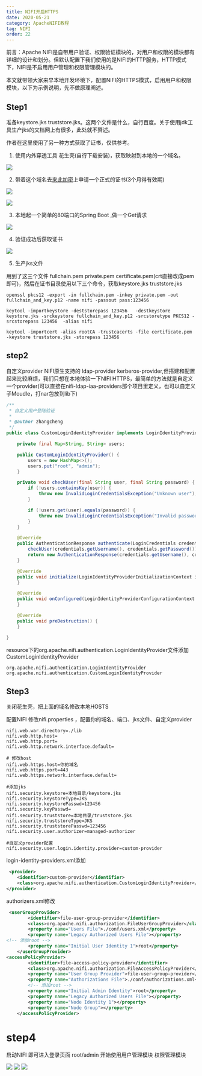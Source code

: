 ```yaml
---
title: NIFI开启HTTPS
date: 2020-05-21
category: ApacheNIFI教程
tag: NIFI
order: 22
---
```


前言：Apache NIFI是自带用户验证、权限验证模块的，对用户和权限的模块都有详细的设计和划分。但默认配置下我们使用的是NIFI的HTTP服务，HTTP模式下，NIFI是不启用用户管理和权限管理模块的。

本文就带领大家来早本地开发环境下，配置NIFI的HTTPS模式，启用用户和权限模块，以下为示例说明，先不做原理阐述。
<!-- more -->
## Step1

准备keystore.jks truststore.jks。这两个文件是什么，自行百度。关于使用jdk工具生产jks的文档网上有很多，此处就不赘述。

作者在这里使用了另一种方式获取了证书，仅供参考。

1. 使用内外穿透工具 花生壳(自行下载安装)，获取映射到本地的一个域名。

![](./img/022//1.png)

2. 带着这个域名去[来此加密](https://letsencrypt.osfipin.com/)上申请一个正式的证书(3个月得有效期)

![](./img/022//2.png)

![](./img/022//3.png)

3. 本地起一个简单的80端口的Spring Boot ,做一个Get请求

![](./img/022//4.png)

4. 验证成功后获取证书

![](./img/022//5.png)

5. 生产jks文件

用到了这三个文件 fullchain.pem private.pem certificate.pem(crt直接改成pem即可)，然后在证书目录使用以下三个命令，获取keystore.jks truststore.jks

```
openssl pkcs12 -export -in fullchain.pem -inkey private.pem -out fullchain_and_key.p12 -name nifi -passout pass:123456

keytool -importkeystore -deststorepass 123456   -destkeystore keystore.jks -srckeystore fullchain_and_key.p12 -srcstoretype PKCS12 -srcstorepass 123456  -alias nifi

keytool -importcert -alias rootCA -trustcacerts -file certificate.pem -keystore truststore.jks -storepass 123456
```

## step2

自定义provider NIFI原生支持的 ldap-provider kerberos-provider,但搭建和配置起来比较麻烦，我们只想在本地体验一下NIFI HTTPS，最简单的方法就是自定义一个provider(可以直接在nifi-ldap-iaa-providers那个项目里定义，也可以自定义子Moudle，打nar包放到lib下)

```java
/**
 * 自定义用户登陆验证
 *
 * @author zhangcheng
 */
public class CustomLoginIdentityProvider implements LoginIdentityProvider {

    private final Map<String, String> users;

    public CustomLoginIdentityProvider() {
        users = new HashMap<>();
        users.put("root", "admin");
    }

    private void checkUser(final String user, final String password) {
        if (!users.containsKey(user)) {
            throw new InvalidLoginCredentialsException("Unknown user");
        }

        if (!users.get(user).equals(password)) {
            throw new InvalidLoginCredentialsException("Invalid password");
        }
    }

    @Override
    public AuthenticationResponse authenticate(LoginCredentials credentials) throws InvalidLoginCredentialsException, IdentityAccessException {
        checkUser(credentials.getUsername(), credentials.getPassword());
        return new AuthenticationResponse(credentials.getUsername(), credentials.getUsername(), TimeUnit.MILLISECONDS.convert(1, TimeUnit.DAYS), getClass().getSimpleName());
    }

    @Override
    public void initialize(LoginIdentityProviderInitializationContext initializationContext) throws ProviderCreationException {
    }

    @Override
    public void onConfigured(LoginIdentityProviderConfigurationContext configurationContext) throws ProviderCreationException {
    }

    @Override
    public void preDestruction() {
    }

}

```
resource下的org.apache.nifi.authentication.LoginIdentityProvider文件添加CustomLoginIdentityProvider
```
org.apache.nifi.authentication.LoginIdentityProvider
org.apache.nifi.authentication.CustomLoginIdentityProvider
```

## Step3

关闭花生壳，把上面的域名修改本地HOSTS

配置NIFI 修改nifi.properties ，配置你的域名、端口、jks文件、自定义provider

```
nifi.web.war.directory=./lib
nifi.web.http.host=
nifi.web.http.port=
nifi.web.http.network.interface.default=

# 修改host
nifi.web.https.host=你的域名
nifi.web.https.port=443
nifi.web.https.network.interface.default=

#添加jks
nifi.security.keystore=本地目录/keystore.jks
nifi.security.keystoreType=JKS
nifi.security.keystorePasswd=123456
nifi.security.keyPasswd=
nifi.security.truststore=本地目录/truststore.jks
nifi.security.truststoreType=JKS
nifi.security.truststorePasswd=123456
nifi.security.user.authorizer=managed-authorizer

#自定义provider配置
nifi.security.user.login.identity.provider=custom-provider
```



login-identity-providers.xml添加

```xml
 <provider>
    <identifier>custom-provider</identifier>
    <class>org.apache.nifi.authentication.CustomLoginIdentityProvider</class>
</provider>
```

authorizers.xml修改

```xml
 <userGroupProvider>
        <identifier>file-user-group-provider</identifier>
        <class>org.apache.nifi.authorization.FileUserGroupProvider</class>
        <property name="Users File">./conf/users.xml</property>
        <property name="Legacy Authorized Users File"></property>
<!-- 添加root -->
        <property name="Initial User Identity 1">root</property>
    </userGroupProvider>
<accessPolicyProvider>
        <identifier>file-access-policy-provider</identifier>
        <class>org.apache.nifi.authorization.FileAccessPolicyProvider</class>
        <property name="User Group Provider">file-user-group-provider</property>
        <property name="Authorizations File">./conf/authorizations.xml</property>
        <!-- 添加root -->
        <property name="Initial Admin Identity">root</property>
        <property name="Legacy Authorized Users File"></property>
        <property name="Node Identity 1"></property>
        <property name="Node Group"></property>
    </accessPolicyProvider>
```

# step4

启动NIFI 即可进入登录页面 root/admin 开始使用用户管理模块 权限管理模块

![](./img/022//6.png)
![](./img/022//7.png)
![](./img/022//8.png)





